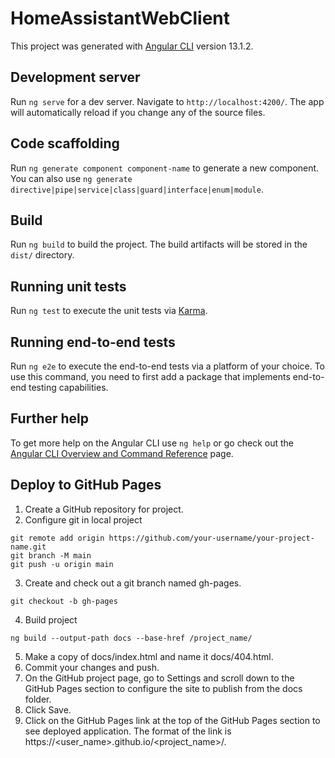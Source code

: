# HomeAssistantWebClient

This project was generated with [Angular CLI](https://github.com/angular/angular-cli) version 13.1.2.

## Development server

Run `ng serve` for a dev server. Navigate to `http://localhost:4200/`. The app will automatically reload if you change any of the source files.

## Code scaffolding

Run `ng generate component component-name` to generate a new component. You can also use `ng generate directive|pipe|service|class|guard|interface|enum|module`.

## Build

Run `ng build` to build the project. The build artifacts will be stored in the `dist/` directory.

## Running unit tests

Run `ng test` to execute the unit tests via [Karma](https://karma-runner.github.io).

## Running end-to-end tests

Run `ng e2e` to execute the end-to-end tests via a platform of your choice. To use this command, you need to first add a package that implements end-to-end testing capabilities.

## Further help

To get more help on the Angular CLI use `ng help` or go check out the [Angular CLI Overview and Command Reference](https://angular.io/cli) page.

## Deploy to GitHub Pages
1. Create a GitHub repository for project.
2. Configure git in local project 
```
git remote add origin https://github.com/your-username/your-project-name.git
git branch -M main
git push -u origin main
```
3. Create and check out a git branch named gh-pages.
```
git checkout -b gh-pages
```
4. Build project 
```
ng build --output-path docs --base-href /project_name/
```
5. Make a copy of docs/index.html and name it docs/404.html.
6. Commit your changes and push.
7. On the GitHub project page, go to Settings and scroll down to the GitHub Pages section to configure the site to publish from the docs folder.
8. Click Save.
9. Click on the GitHub Pages link at the top of the GitHub Pages section to see deployed application. The format of the link is https://<user_name>.github.io/<project_name>/.